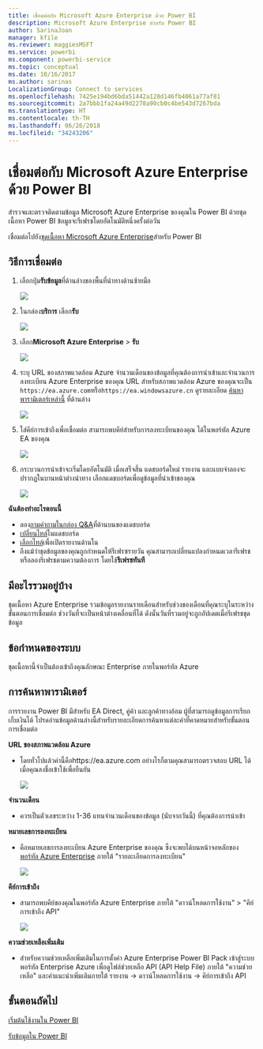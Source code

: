 ```yaml
---
title: เชื่อมต่อกับ Microsoft Azure Enterprise ด้วย Power BI
description: Microsoft Azure Enterprise สำหรับ Power BI
author: SarinaJoan
manager: kfile
ms.reviewer: maggiesMSFT
ms.service: powerbi
ms.component: powerbi-service
ms.topic: conceptual
ms.date: 10/16/2017
ms.author: sarinas
LocalizationGroup: Connect to services
ms.openlocfilehash: 7425e194bd6bda51442a128d146fb4061a77af81
ms.sourcegitcommit: 2a7bbb1fa24a49d2278a90cb0c4be543d7267bda
ms.translationtype: HT
ms.contentlocale: th-TH
ms.lasthandoff: 06/26/2018
ms.locfileid: "34243206"
---
```

# <a name="connect-to-microsoft-azure-enterprise-with-power-bi"></a>เชื่อมต่อกับ Microsoft Azure Enterprise ด้วย Power BI
สำรวจและตรวจติดตามข้อมูล Microsoft Azure Enterprise ของคุณใน Power BI ด้วยชุดเนื้อหา Power BI ข้อมูลจะรีเฟรชโดยอัตโนมัติหนึ่งครั้งต่อวัน

เชื่อมต่อไปยัง[ชุดเนื้อหา Microsoft Azure Enterprise](https://app.powerbi.com/getdata/services/azure-enterprise)สำหรับ Power BI

## <a name="how-to-connect"></a>วิธีการเชื่อมต่อ
1. เลือกปุ่ม**รับข้อมูล**ที่ด้านล่างของพื้นที่นำทางด้านซ้ายมือ
   
    ![](media/service-connect-to-azure-enterprise/getdata.png)
2. ในกล่อง**บริการ** เลือก**รับ**
   
   ![](media/service-connect-to-azure-enterprise/services.png)
3. เลือก**Microsoft Azure Enterprise** \> **รับ**
   
   ![](media/service-connect-to-azure-enterprise/mazureenterprise.png)
4. ระบุ URL ของสภาพแวดล้อม Azure จำนวนเดือนของข้อมูลที่คุณต้องการนำเข้าและจำนวนการลงทะเบียน Azure Enterprise ของคุณ URL สำหรับสภาพแวดล้อม Azure ของคุณจะเป็น `https://ea.azure.com`หรือ`https://ea.windowsazure.cn` ดูรายละเอียด [ค้นหาพารามิเตอร์เหล่านี้](#FindingParams) ที่ด้านล่าง
   
    ![](media/service-connect-to-azure-enterprise/params.png)
5. ใส่คีย์การเข้าถึงเพื่อเชื่อมต่อ สามารถพบคีย์สำหรับการลงทะเบียนของคุณ ได้ในพอร์ทัล Azure EA ของคุณ
   
    ![](media/service-connect-to-azure-enterprise/creds.png)
6. กระบวนการนำเข้าจะเริ่มโดยอัตโนมัติ เมื่อเสร็จสิ้น แดชบอร์ดใหม่ รายงาน และแบบจำลองจะปรากฏในบานหน้าต่างนำทาง เลือกแดชบอร์ดเพื่อดูข้อมูลที่นำเข้าของคุณ
   
   ![](media/service-connect-to-azure-enterprise/dashboard.png)

**ฉันต้องทำอะไรตอนนี้**

* ลอง[ถามคำถามในกล่อง Q&A](power-bi-q-and-a.md)ที่ด้านบนของแดชบอร์ด
* [เปลี่ยนไทล์](service-dashboard-edit-tile.md)ในแดชบอร์ด
* [เลือกไทล์](service-dashboard-tiles.md)เพื่อเปิดรายงานด้านใน
* ถึงแม้ว่าชุดข้อมูลของคุณถูกกำหนดให้รีเฟรซรายวัน คุณสามารถเปลี่ยนแปลงกำหนดเวลารีเฟรช หรือลองรีเฟรชตามความต้องการ โดยใช้**รีเฟรชทันที**

## <a name="whats-included"></a>มีอะไรรวมอยู่บ้าง
ชุดเนื้อหา Azure Enterprise รวมข้อมูลรายงานรายเดือนสำหรับช่วงของเดือนที่คุณระบุในระหว่างขั้นตอนการเชื่อมต่อ ช่วงวันที่จะเป็นหน้าต่างเคลื่อนที่ได้ ดังนั้นวันที่รวมอยู่จะถูกอัปเดตเมื่อรีเฟรชชุดข้อมูล

## <a name="system-requirements"></a>ข้อกำหนดของระบบ
ชุดเนื้อหานี้จำเป็นต้องเข้าถึงคุณลักษณะ Enterprise ภายในพอร์ทัล Azure

<a name="FindingParams"></a>

## <a name="finding-parameters"></a>การค้นหาพารามิเตอร์
การรายงาน Power BI มีสำหรับ EA Direct, คู่ค้า และลูกค้าทางอ้อม ผู้ที่สามารถดูข้อมูลการเรียกเก็บเงินได้ โปรดอ่านข้อมูลด้านล่างนี้สำหรับรายละเอียดการค้นหาแต่ละค่าที่คาดหมายสำหรับขั้นตอนการเชื่อมต่อ

**URL ของสภาพแวดล้อม Azure**

* โดยทั่วไปแล้วค่านี้คือhttps://ea.azure.com อย่างไรก็ตามคุณสามารถตรวจสอบ URL ได้เมื่อคุณลงชื่อเข้าใช้เพื่อยืนยัน
  
    ![](media/service-connect-to-azure-enterprise/params3.png)

**จำนวนเดือน**

* ควรเป็นตัวเลขระหว่าง 1-36 แทนจำนวนเดือนของข้อมูล (นับจากวันนี้) ที่คุณต้องการนำเข้า

**หมายเลขการลงทะเบียน**

* คือหมายเลขการลงทะเบียน Azure Enterprise ของคุณ ซึ่งจะพบได้บนหน้าจอหลักของ [พอร์ทัล Azure Enterprise](https://ea.azure.com/) ภายใต้ "รายละเอียดการลงทะเบียน"
  
    ![](media/service-connect-to-azure-enterprise/params2.png)

**คีย์การเข้าถึง**

* สามารถพบคีย์ของคุณในพอร์ทัล Azure Enterprise ภายใต้ "ดาวน์โหลดการใช้งาน" > "คีย์การเข้าถึง API"
  
    ![](media/service-connect-to-azure-enterprise/creds2.png)

**ความช่วยเหลือเพิ่มเติม**

* สำหรับความช่วยเหลือเพิ่มเติมในการตั้งค่า Azure Enterprise Power BI Pack เข้าสู่ระบบพอร์ทัล Enterprise Azure เพื่อดูไฟล์ช่วยเหลือ API (API Help File) ภายใต้ "ความช่วยเหลือ" และคำแนะนำเพิ่มเติมภายใต้ รายงาน -> ดาวน์โหลดการใช้งาน -> คีย์การเข้าถึง API

## <a name="next-steps"></a>ขั้นตอนถัดไป
[เริ่มต้นใช้งานใน Power BI](service-get-started.md)

[รับข้อมูลใน Power BI](service-get-data.md)

